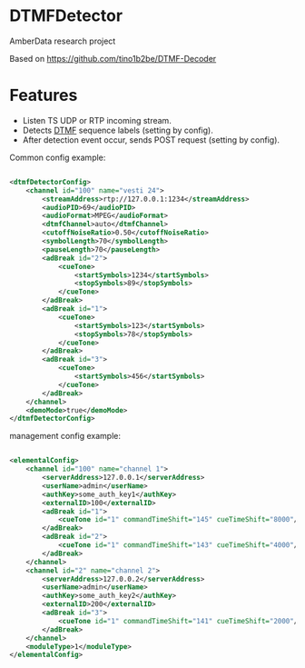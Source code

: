 # DTMFDetector

AmberData research project

Based on https://github.com/tino1b2be/DTMF-Decoder

Features
================================
* Listen TS UDP or RTP incoming stream.
* Detects [DTMF](https://en.wikipedia.org/wiki/Dual-tone_multi-frequency_signaling "dtmf desc") sequence labels (setting by config).
* After detection event occur, sends POST request (setting by config).

Common config example:

```xml

<dtmfDetectorConfig>
    <channel id="100" name="vesti 24">
        <streamAddress>rtp://127.0.0.1:1234</streamAddress>
        <audioPID>69</audioPID>
        <audioFormat>MPEG</audioFormat>
        <dtmfChannel>auto</dtmfChannel>
        <cutoffNoiseRatio>0.50</cutoffNoiseRatio>
        <symbolLength>70</symbolLength>
        <pauseLength>70</pauseLength>
        <adBreak id="2">
            <cueTone>
                <startSymbols>1234</startSymbols>
                <stopSymbols>89</stopSymbols>
            </cueTone>
        </adBreak>
        <adBreak id="1">
            <cueTone>
                <startSymbols>123</startSymbols>
                <stopSymbols>78</stopSymbols>
            </cueTone>
        </adBreak>
        <adBreak id="3">
            <cueTone>
                <startSymbols>456</startSymbols>
            </cueTone>
        </adBreak>
    </channel>
    <demoMode>true</demoMode>
</dtmfDetectorConfig>
```

management config example:

```xml

<elementalConfig>
    <channel id="100" name="channel 1">
        <serverAddress>127.0.0.1</serverAddress>
        <userName>admin</userName>
        <authKey>some_auth_key1</authKey>
        <externalID>100</externalID>
        <adBreak id="1">
            <cueTone id="1" commandTimeShift="145" cueTimeShift="8000"/>
        </adBreak>
        <adBreak id="2">
            <cueTone id="1" commandTimeShift="143" cueTimeShift="4000"/>
        </adBreak>
    </channel>
    <channel id="2" name="channel 2">
        <serverAddress>127.0.0.2</serverAddress>
        <userName>admin</userName>
        <authKey>some_auth_key2</authKey>
        <externalID>200</externalID>
        <adBreak id="3">
            <cueTone id="1" commandTimeShift="141" cueTimeShift="2000"/>
        </adBreak>
    </channel>
    <moduleType>1</moduleType>
</elementalConfig>
```
